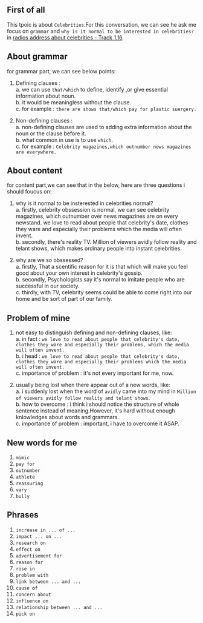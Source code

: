 
## First of all
This tpoic is about `Celebrities`.For this conversation, we can see he ask me focus on `grammar` and `why is it normal to be interested in celebrities?` in [radios address about celebrities - Track 1.16](https://dogwood.xdfsjj.com/pc/audioDetail.html?id=51352&pcrId=12680494&resId=14718879&resSign=c76b28&type=14).


## About grammar

for grammar part, we can see below points:  

1. Defining clauses :    
    a. we can use `that/which` to define, identify ,or give essential information about noun.     
    b. it would be meaningless without the clause.     
    c. for example : `there are shows that/which pay for plastic suergery.`
 
2. Non-defining clauses :    
    a. non-defining clauses are used to adding extra information about the noun or the clause before it.   
    b. what common in use is to use `which`.      
    c. for example : `Celebrity magazines,which outnumber news magazines are everywhere.` 


## About content
for content part,we can see that in the below, here are three questions i should foucus on:   

1. why is it normal to be insterested in celebrities normal?  
    a. firstly, celebrity obssession is normal, we can see celebrity magazines, which outnumber over news magazines are on every newstand. we love to read about people that celebrity's date, clothes they ware and especially their problems which the media will often invent.    
    b. secondly, there's reality TV. Million of viewers avidly follow reality and telant shows, which makes ordinary people into instant celebrities.    

2. why are we so obssessed?    
    a. firstly, That a scentific reason for it is that which will make you feel good about your own interest in celebrity's gossip.       
    b. secondly, Psychologists say it's normal to imitate people who are successful in our society.             
    c. thirdly, with TV, celebrity seems could be able to come right into our home and be sort of part of our family.        

## Problem of mine  
1. not easy to distinguish defining and non-defining clauses, like:    
    a. in fact : `we love to read about people that celebrity's date, clothes they ware and especially their problems, which the media will often invent.`      
    b. i head : `we love to read about people that celebrity's date, clothes they ware and especially their problems which the media will often invent.`      
    c. importance of problem : it's not every important for me, now.     

2. usually being lost when there appear out of a new words, like:  
    a. i suddenly lost when the word of `avidly` came into my mind in `Million of viewers avidly follow reality and telant shows`.      
    b. how to overcome : i think i should notice the structure of whole sentence instead of meaning.However, it's hard without enough knlowledges about words and grammars.    
    c. importance of problem : important, i have to overcome it ASAP.   


## New words for me 

1. `mimic` 
2. `pay for`
3. `outnumber` 
4. `athlete` 
5. `reassuring`  
6. `vary` 
7. `bully` 

## Phrases  
1. `increase in ... of ...`
2. `impact ... on ...`
3. `research on` 
4. `effect on` 
5. `advertisement for` 
6. `reason for` 
7. `rise in` 
8. `problem with` 
9. `link between ... and ...` 
10. `cause of` 
11. `concern about` 
12. `influence on` 
13. `relationship between ... and ...` 
14. `pick on` 